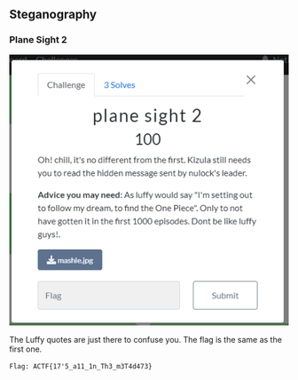 ## Steganography
### Plane Sight 2
![image](images/masshke5.png)

The Luffy quotes are just there to confuse you. The flag is the same as the first one.

```
Flag: ACTF{17'5_a11_1n_Th3_m3T4d473}
```
